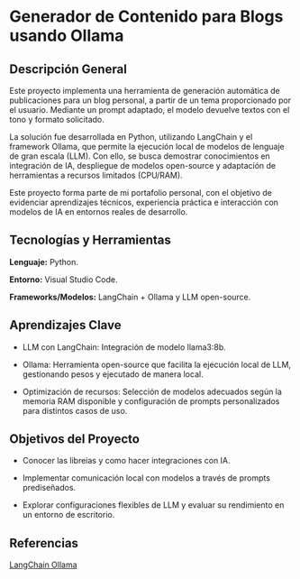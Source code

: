 # Generador de Contenido para Blogs usando Ollama
## Descripción General

Este proyecto implementa una herramienta de generación automática de publicaciones para un blog personal, a partir de un tema proporcionado por el usuario. Mediante un prompt adaptado, el modelo devuelve textos con el tono y formato solicitado.

La solución fue desarrollada en Python, utilizando LangChain y el framework Ollama, que permite la ejecución local de modelos de lenguaje de gran escala (LLM). Con ello, se busca demostrar conocimientos en integración de IA, despliegue de modelos open-source y adaptación de herramientas a recursos limitados (CPU/RAM).

Este proyecto forma parte de mi portafolio personal, con el objetivo de evidenciar aprendizajes técnicos, experiencia práctica e interacción con modelos de IA en entornos reales de desarrollo.

## Tecnologías y Herramientas

**Lenguaje:** Python.

**Entorno:** Visual Studio Code.

**Frameworks/Modelos:** LangChain + Ollama  y LLM open-source.

## Aprendizajes Clave 

- LLM con LangChain: Integración de modelo llama3:8b.

- Ollama: Herramienta open-source que facilita la ejecución local de LLM, gestionando pesos y ejecutado de manera local.

- Optimización de recursos: Selección de modelos adecuados según la memoria RAM disponible y configuración de prompts personalizados para distintos casos de uso.

## Objetivos del Proyecto

* Conocer las libreias y como hacer integraciones con IA. 

* Implementar comunicación local con modelos a través de prompts prediseñados.

* Explorar configuraciones flexibles de LLM y evaluar su rendimiento en un entorno de escritorio.

## Referencias

[LangChain Ollama](https://python.langchain.com/api_reference/ollama/llms/langchain_ollama.llms.OllamaLLM.html)